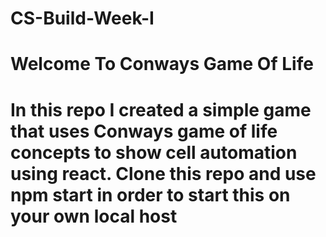 # CS-Build-Week-I

<h1>Welcome To Conways Game Of Life<h1>
<body>In this repo I created a simple game that uses Conways game of life concepts to show cell automation using react.<body>
<body>Clone this repo and use npm start in order to start this on your own local host<body>
